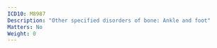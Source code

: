 ```yaml
---
ICD10: M8987
Description: "Other specified disorders of bone: Ankle and foot"
Matters: No
Weight: 0
---
```

